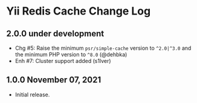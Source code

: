# Yii Redis Cache Change Log

## 2.0.0 under development

- Chg #5: Raise the minimum `psr/simple-cache` version to `^2.0|^3.0` and the minimum PHP version to `^8.0` (@dehbka)
- Enh #7: Cluster support added (s1lver)

## 1.0.0 November 07, 2021

- Initial release.

